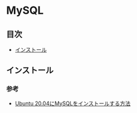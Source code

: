 # MySQL

## 目次

- [インストール](#install)

## <a id="install"></a> インストール

### 参考

- [Ubuntu 20.04にMySQLをインストールする方法](https://www.digitalocean.com/community/tutorials/how-to-install-mysql-on-ubuntu-20-04-ja)
